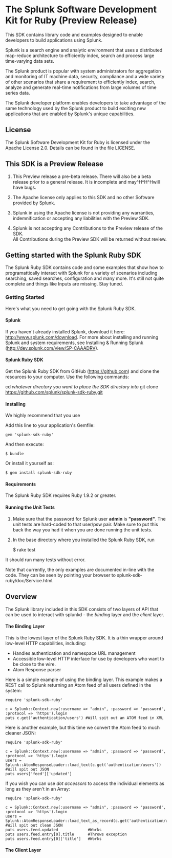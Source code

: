 # The Splunk Software Development Kit for Ruby (Preview Release)

This SDK contains library code and examples designed to enable developers to
build applications using Splunk.

Splunk is a search engine and analytic environment that uses a distributed
map-reduce architecture to efficiently index, search and process large 
time-varying data sets.

The Splunk product is popular with system administrators for aggregation and
monitoring of IT machine data, security, compliance and a wide variety of 
other scenarios that share a requirement to efficiently index, search, analyze
and generate real-time notifications from large volumes of time series data.

The Splunk developer platform enables developers to take advantage of the 
same technology used by the Splunk product to build exciting new applications
that are enabled by Splunk's unique capabilities.

## License

The Splunk Software Development Kit for Ruby is licensed under the Apache
License 2.0. Details can be found in the file LICENSE.

## This SDK is a Preview Release

1.  This Preview release a pre-beta release.  There will also be a beta 
    release prior to a general release. It is incomplete and may^H^H^Hwill have bugs.

2.  The Apache license only applies to this SDK and no other Software provided 
    by Splunk.

3.  Splunk in using the Apache license is not providing any warranties, 
    indemnification or accepting any liabilities with the Preview SDK.

4.  Splunk is not accepting any Contributions to the Preview release of 
    the SDK.  
    All Contributions during the Preview SDK will be returned without review.

## Getting started with the Splunk Ruby SDK

The Splunk Ruby SDK contains code and some examples that show how to
programattically interact with Splunk for a variety of scenarios including
searching, saved searches, configuration and many more. It's still not quite 
complete and things like Inputs are missing.  Stay tuned.

### Getting Started

Here's what you need to get going with the Splunk Ruby SDK.

#### Splunk

If you haven't already installed Splunk, download it here: 
http://www.splunk.com/download. For more about installing and running Splunk 
and system requirements, see Installing & Running Splunk 
(http://dev.splunk.com/view/SP-CAAADRV).

#### Splunk Ruby SDK

Get the Splunk Ruby SDK from GitHub (https://github.com) and clone the
resources to your computer.  Use the following commands:

cd <i>whatever directory you want to place the SDK directory into</i>
git clone https://github.com/splunk/splunk-sdk-ruby.git

#### Installing

We highly recommend that you use <bundler>

Add this line to your application's Gemfile:

    gem 'splunk-sdk-ruby'

And then execute:

    $ bundle

Or install it yourself as:

    $ gem install splunk-sdk-ruby

#### Requirements

The Splunk Ruby SDK requires Ruby 1.9.2 or greater.

#### Running the Unit Tests

1. Make sure that the password for Splunk user <b>admin</b> is <b>"password"</b>.  The unit
tests are hard-coded to that user/psw pair.  Make sure to put this back the way you had it
when you are done running the unit tests.

2. In the base directory where you installed the Splunk Ruby SDK, run

    $ rake test

It should run many tests without error.

Note that currently, the only examples are documented in-line with the code.  They
can be seen by pointing your browser to splunk-sdk-ruby/doc/Service.html.

## Overview 

The Splunk library included in this SDK consists of two layers of API that 
can be used to interact with splunkd - the _binding_ layer and the _client_ layer.

#### The Binding Layer
This is the lowest layer of the Splunk Ruby SDK. It is a thin wrapper around low-level HTTP capabilities, 
including:

* Handles authentication and namespace URL management
* Accessible low-level HTTP interface for use by developers who want
    to be close to the wire.
* Atom Response parser

Here is a simple example of using the binding layer. This example makes a REST call
to Splunk returning an Atom feed of all users defined in the system:

    require 'splunk-sdk-ruby'

    c = Splunk::Context.new(:username => "admin", :password => 'password', :protocol => 'https').login
    puts c.get('authentication/users') #Will spit out an ATOM feed in XML

Here is another example, but this time we convert the Atom feed to much cleaner JSON:

    require 'splunk-sdk-ruby'

    c = Splunk::Context.new(:username => "admin", :password => 'password', :protocol => 'https').login
    users = Splunk::AtomResponseLoader::load_text(c.get('authentication/users')) #Will spit out JSON
    puts users['feed']['updated']

If you wish you can use _dot accessors_ to access the individual elements as long as they aren't in 
an Array: 

    require 'splunk-sdk-ruby'

    c = Splunk::Context.new(:username => "admin", :password => 'password', :protocol => 'https').login
    users =  Splunk::AtomResponseLoader::load_text_as_record(c.get('authentication/users')) #Will spit out clean JSON
    puts users.feed.updated             #Works
    puts users.feed.entry[0].title      #Throws exception
    puts users.feed.entry[0]['title']   #Works 

#### The Client Layer
    



